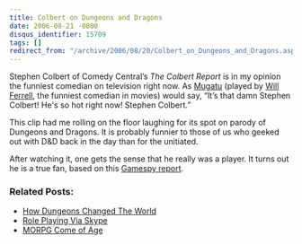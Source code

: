 ```yaml
---
title: Colbert on Dungeons and Dragons
date: 2006-08-21 -0800
disqus_identifier: 15709
tags: []
redirect_from: "/archive/2006/08/20/Colbert_on_Dungeons_and_Dragons.aspx/"
---
```


Stephen Colbert of Comedy Central’s *The Colbert Report* is in my
opinion the funniest comedian on television right now. As
[Mugatu](http://www.imdb.com/title/tt0196229/ "IMDB page") (played by
[Will
Ferrell](http://www.imdb.com/name/nm0002071/ "Will Ferrell on IMDB"),
the funniest comedian in movies) would say, “It’s that damn Stephen
Colbert! He's so hot right now! Stephen Colbert.”

This clip had me rolling on the floor laughing for its spot on parody of
Dungeons and Dragons. It is probably funnier to those of us who geeked
out with D&D back in the day than for the unitiated.

After watching it, one gets the sense that he really was a player. It
turns out he is a true fan, based on this [Gamespy
report](http://pc.gamespy.com/pc/dungeons-dragons-online/537989p1.html).

### Related Posts:

-   [How Dungeons Changed The
    World](https://haacked.com/archive/2004/11/15/1614.aspx "Op-Ed in Boston Globe")
-   [Role Playing Via
    Skype](https://haacked.com/archive/2006/05/17/RolePlayingViaSkype.aspx "Skype Role Playing")
-   [MORPG Come of
    Age](https://haacked.com/archive/2005/03/16/2380.aspx "Wow on NPR")


